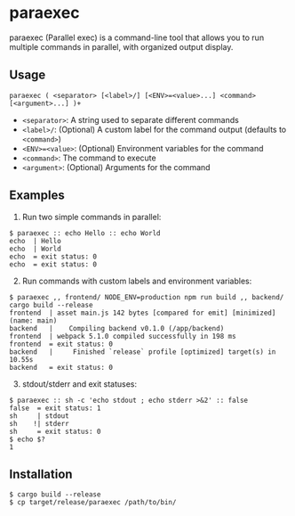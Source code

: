 # paraexec

paraexec (Parallel exec) is a command-line tool that allows you to run multiple commands in parallel, with organized output display.

## Usage

```
paraexec ( <separator> [<label>/] [<ENV>=<value>...] <command> [<argument>...] )+
```

- `<separator>`: A string used to separate different commands
- `<label>/`: (Optional) A custom label for the command output (defaults to `<command>`)
- `<ENV>=<value>`: (Optional) Environment variables for the command
- `<command>`: The command to execute
- `<argument>`: (Optional) Arguments for the command

## Examples

1. Run two simple commands in parallel:

```
$ paraexec :: echo Hello :: echo World
echo  | Hello
echo  | World
echo  = exit status: 0
echo  = exit status: 0
```

2. Run commands with custom labels and environment variables:

```
$ paraexec ,, frontend/ NODE_ENV=production npm run build ,, backend/ cargo build --release
frontend  | asset main.js 142 bytes [compared for emit] [minimized] (name: main)
backend   |    Compiling backend v0.1.0 (/app/backend)
frontend  | webpack 5.1.0 compiled successfully in 198 ms
frontend  = exit status: 0
backend   |     Finished `release` profile [optimized] target(s) in 10.55s
backend   = exit status: 0
```

3. stdout/stderr and exit statuses:

```
$ paraexec :: sh -c 'echo stdout ; echo stderr >&2' :: false
false  = exit status: 1
sh     | stdout
sh    !| stderr
sh     = exit status: 0
$ echo $?
1
```

## Installation

```
$ cargo build --release
$ cp target/release/paraexec /path/to/bin/
```
